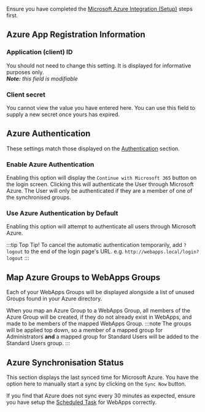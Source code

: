 Ensure you have completed the [Microsoft Azure Integration (Setup)](azure-integration-setup) steps first.

## Azure App Registration Information

### Application (client) ID
You should not need to change this setting. It is displayed for informative purposes only.<br />
_**Note:** this field is modifiable_

### Client secret
You cannot view the value you have entered here. You can use this field to supply a new secret once yours has expired.

## Azure Authentication
These settings match those displayed on the [Authentication](authentication-options) section.

### Enable Azure Authentication
Enabling this option will display the `Continue with Microsoft 365` button on the login screen. Clicking this will authenticate the User through Microsoft Azure. The User will only be authenticated if they are a member of one of the synchronised groups.

### Use Azure Authentication by Default
Enabling this option will attempt to authenticate all users through Microsoft Azure.

:::tip Top Tip!
To cancel the automatic authentication temporarily, add `?logout` to the end of the login page's URL.
e.g. `http://webapps.local/login?logout`
:::

## Map Azure Groups to WebApps Groups

Each of your WebApps Groups will be displayed alongside a list of unused Groups found in your Azure directory.

When you map an Azure Group to a WebApps Group, all members of the Azure Group will be created, if they do not already exist in WebApps, and made to be members of the mapped WebApps Group.
:::note
The groups will be applied top down, so a member of a mapped group for Administrators **and** a mapped group for Standard Users will be added to the Standard Users group.
:::

## Azure Synchronisation Status
This section displays the last synced time for Microsoft Azure. You have the option here to manually start a sync by clicking on the `Sync Now` button.

If you find that Azure does not sync every 30 minutes as expected, ensure you have setup the [Scheduled Task](../installation/#create-a-scheduled-task-to-run-the-webapps-tasks-once-every-minute) for WebApps correctly.